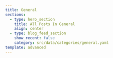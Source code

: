 ```yaml
---
title: General
sections:
  - type: hero_section
    title: All Posts In General
    align: center
  - type: blog_feed_section
    show_recent: false
    category: src/data/categories/general.yaml
template: advanced
---
```

